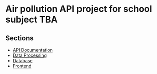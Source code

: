 # Air pollution API project for school subject TBA

## Sections
- [API Documentation](api.md)
- [Data Processing](data_processing.md)
- [Database](database.md)
- [Frontend](frontend.md)
